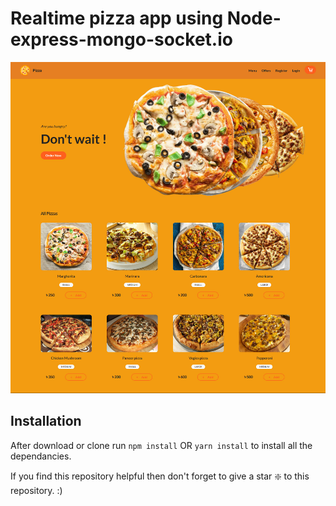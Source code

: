 # Realtime pizza app using Node-express-mongo-socket.io

![Realtime Pizza app](https://github.com/mdmarufsarker/Realtime-Pizza-App/blob/master/Realtime%20pizza%20app.jpg)




## Installation 
After download or clone run `npm install` OR `yarn install` to install all the dependancies.

If you find this repository helpful then don't forget to give a star ❇️ to this repository. :)